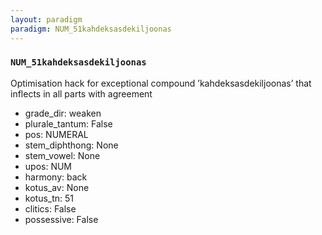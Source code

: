 ```yaml
---
layout: paradigm
paradigm: NUM_51kahdeksasdekiljoonas
---
```

### ` NUM_51kahdeksasdekiljoonas `

Optimisation hack for exceptional compound ’kahdeksasdekiljoonas’ that inflects in all parts with agreement
* grade_dir: weaken
* plurale_tantum: False
* pos: NUMERAL
* stem_diphthong: None
* stem_vowel: None
* upos: NUM
* harmony: back
* kotus_av: None
* kotus_tn: 51
* clitics: False
* possessive: False
